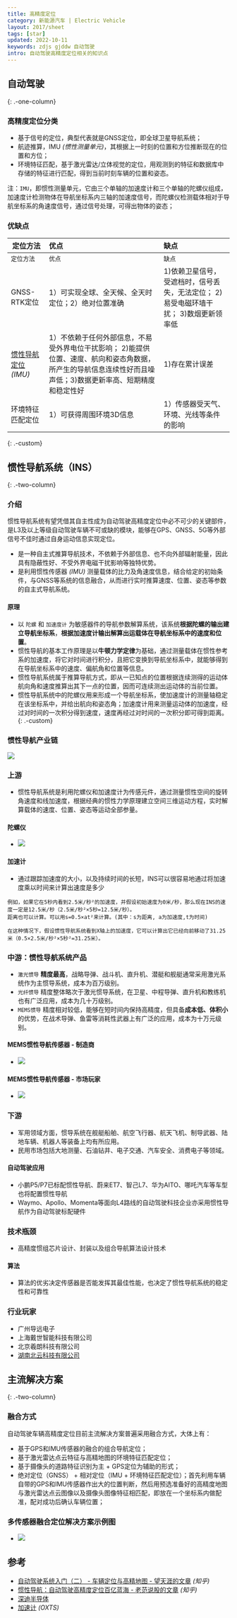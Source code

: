 ```yaml
---
title: 高精度定位
category: 新能源汽车 | Electric Vehicle
layout: 2017/sheet
tags: [star]
updated: 2022-10-11
keywords: zdjs gjddw 自动驾驶
intro: 自动驾驶高精度定位相关的知识点
---
```


## 自动驾驶
{: .-one-column}

### 高精度定位分类
- 基于信号的定位，典型代表就是GNSS定位，即全球卫星导航系统；
- 航迹推算，IMU _(惯性测量单元)_，其根据上一时刻的位置和方位推断现在的位置和方位；
- 环境特征匹配，基于激光雷达/立体视觉的定位，用观测到的特征和数据库中存储的特征进行匹配，得到当前时刻车辆的位置和姿态。

注：`IMU`，即惯性测量单元，它由三个单轴的加速度计和三个单轴的陀螺仪组成，加速度计检测物体在导航坐标系内三轴的加速度信号，而陀螺仪检测载体相对于导航坐标系的角速度信号，通过信号处理，可得出物体的姿态；


### 优缺点

| 定位方法                   | 优点                                                    |缺点                                                      |
| ------------------------ | :------------------------------------------------------- | :------------------------------------------------------- |
| `定位方法`                 | `优点`                                                |`缺点`                                                      |
|GNSS-RTK定位               |1）可实现全球、全天候、全天时定位；2）绝对位置准确           |1)依赖卫星信号，受遮档时，信号丢失，无法定位； 2)易受电磁环墙干扰； 3)数烟更新领率低|
|[惯性导航定位](../Semiconductor/IMU.md) _(IMU)_         |1）不依赖于任何外部信息，不易受外界电位干扰影响； 2)能提供位置、速度、航向和姿态角数据，所产生的导航信息连续性好而且噪声低；3)数据更新率高、短期精度和稳定性好  |1)存在累计误差|
|环境特征匹配定位            |1）可获得周围环境3D信息                                   |1）传感器受天气、环境、光线等条件的影响|
{: .-custom}

## 惯性导航系统（INS）
{: .-two-column}
### 介绍
惯性导航系统有望凭借其自主性成为自动驾驶高精度定位中必不可少的关键部件，是L3及以上等级自动驾驶车辆不可或缺的模块，能够在GPS、GNSS、5G等外部信号不佳时通过自身运动信息实现定位。

- 是一种自主式推算导航技术，不依赖于外部信息、也不向外部辐射能量，因此具有隐蔽性好、不受外界电磁干扰影响等独特优势。
- 是利用惯性传感器 _(IMU)_ 测量载体的比力及角速度信息，结合给定的初始条件，与GNSS等系统的信息融合，从而进行实时推算速度、位置、姿态等参数的自主式导航系统。

#### 原理
- 以 `陀螺` 和 `加速度计` 为敏感器件的导航参数解算系统，该系统**根据陀螺的输出建立导航坐标系**，**根据加速度计输出解算出运载体在导航坐标系中的速度和位置**。
- 惯性导航的基本工作原理是以**牛顿力学定律**为基础，通过测量载体在惯性参考系的加速度，将它对时间进行积分，且把它变换到导航坐标系中，就能够得到在导航坐标系中的速度、偏航角和位置等信息。
- 惯性导航系统属于推算导航方式，即从一已知点的位置根据连续测得的运动体航向角和速度推算出其下一点的位置，因而可连续测出运动体的当前位置。
- 惯性导航系统中的陀螺仪用来形成一个导航坐标系，使加速度计的测量轴稳定在该坐标系中，并给出航向和姿态角；加速度计用来测量运动体的加速度，经过对时间的一次积分得到速度，速度再经过对时间的一次积分即可得到距离。
{: .-custom}

### 惯性导航产业链
![](https://pic.f10.org/i/2022/09/13/h2or3p.png)

### 上游
- 惯性导航系统是利用陀螺仪和加速度计为传感元件，通过测量惯性空间的旋转角速度和线加速度，根据经典的惯性力学原理建立空间三维运动方程，实时解算载体的速度、位置、姿态等运动全部参量。

#### 陀螺仪
- ![](https://pic.f10.org/i/2022/09/13/h7tiup.png)

#### 加速计
- 通过跟踪加速度的大小，以及持续时间的长短，INS可以很容易地通过将加速度乘以时间来计算出速度是多少

```
例如，如果它在5秒内看到2.5米/秒²的加速度，并假设初始速度为0米/秒，那么现在INS的速度一定是12.5米/秒（2.5米/秒²×5秒=12.5米/秒）。
距离也可以计算。可以用s=0.5×at²来计算。(其中：s为距离, a为加速度,t为时间)

在这种情况下，假设惯性导航系统看到X轴上的加速度，它可以计算出它已经向前移动了31.25米（0.5×2.5米/秒²×5秒²=31.25米）。
```

### 中游：惯性导航系统产品
- `激光惯导` **精度最高**，战略导弹、战斗机、直升机、潜艇和舰艇通常采用激光系统作为主惯导系统，成本为百万级别。
- `光纤惯导` 精度整体略次于激光惯导系统，在卫星、中程导弹、直升机和教练机也有广泛应用，成本为几十万级别。
- `MEMS惯导` 精度相对较低，能够在短时间内保持高精度，但具备**成本低、体积小**的优势，在战术导弹、鱼雷等消耗性武器上有广泛的应用，成本为十万元级别。

#### MEMS惯性导航传感器 - 制造商
- ![](https://pic.f10.org/i/2022/09/13/lvc4ej.png)

####  MEMS惯性导航传感器 - 市场玩家
- ![](https://pic.f10.org/i/2022/09/13/lxl1zz.png)

### 下游
- 军用领域方面，惯导系统在舰艇船舶、航空飞行器、航天飞机、制导武器、陆地车辆、机器人等装备上均有所应用。
- 民用市场包括大地测量、石油钻井、电子交通、汽车安全、消费电子等领域。

#### 自动驾驶应用
- 小鹏P5/P7已标配惯性导航、蔚来ET7、智己L7、华为AITO、哪吒汽车等车型也将配置惯性导航
- Waymo、Apollo、Momenta等面向L4路线的自动驾驶科技企业亦采用惯性导航作为自动驾驶标配硬件

### 技术瓶颈
- 高精度惯组芯片设计、封装以及组合导航算法设计技术

#### 算法
- 算法的优劣决定传感器是否能发挥其最佳性能，也决定了惯性导航系统的稳定性和可靠性


### 行业玩家
- 广州导远电子
- 上海戴世智能科技有限公司
- 北京羲朗科技有限公司
- [湖南北云科技有限公司](https://www.bynav.com/cn/home)

## 主流解决方案
{: .-two-column}

### 融合方式
自动驾驶车辆高精度定位目前主流解决方案普遍采用融合方式，大体上有：

- 基于GPS和IMU传感器的融合的组合导航定位；
- 基于激光雷达点云特征与高精地图的环境特征匹配定位；
- 基于摄像头的道路特征识别为主 + GPS定位为辅助的形式；
- 绝对定位（GNSS） + 相对定位（IMU + 环境特征匹配定位）；首先利用车辆自带的GPS和IMU传感器作出大的位置判断，然后用预选准备好的高精度地图与激光雷达点云图像以及摄像头图像特征相匹配，即放在一个坐标系内做配准，配对成功后确认车辆位置；

### 多传感器融合定位解决方案示例图
- ![](https://pic.f10.org/i/2022/09/09/r2rp7q.png)


## 参考
* [自动驾驶系统入门（二） -  车辆定位与高精地图 - 望天涯的文章](https://zhuanlan.zhihu.com/p/79247065) _(知乎)_
* [惯性导航：自动驾驶高精度定位百亿蓝海 - 老范说股的文章](https://zhuanlan.zhihu.com/p/455605210) _(知乎)_
* [深迪半导体](http://www.senodia.com/applications/index?locale=zh-CH)
* [加速计](https://www.oxts.com/zh/accelerometers/) _(OXTS)_
